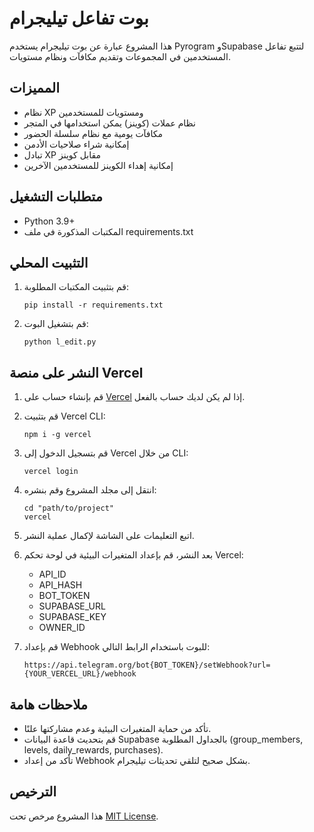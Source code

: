 # بوت تفاعل تيليجرام

هذا المشروع عبارة عن بوت تيليجرام يستخدم Pyrogram وSupabase لتتبع تفاعل المستخدمين في المجموعات وتقديم مكافآت ونظام مستويات.

## المميزات

- نظام XP ومستويات للمستخدمين
- نظام عملات (كوينز) يمكن استخدامها في المتجر
- مكافآت يومية مع نظام سلسلة الحضور
- إمكانية شراء صلاحيات الأدمن
- تبادل XP مقابل كوينز
- إمكانية إهداء الكوينز للمستخدمين الآخرين

## متطلبات التشغيل

- Python 3.9+
- المكتبات المذكورة في ملف requirements.txt

## التثبيت المحلي

1. قم بتثبيت المكتبات المطلوبة:
   ```
   pip install -r requirements.txt
   ```

2. قم بتشغيل البوت:
   ```
   python l_edit.py
   ```

## النشر على منصة Vercel

1. قم بإنشاء حساب على [Vercel](https://vercel.com/) إذا لم يكن لديك حساب بالفعل.

2. قم بتثبيت Vercel CLI:
   ```
   npm i -g vercel
   ```

3. قم بتسجيل الدخول إلى Vercel من خلال CLI:
   ```
   vercel login
   ```

4. انتقل إلى مجلد المشروع وقم بنشره:
   ```
   cd "path/to/project"
   vercel
   ```

5. اتبع التعليمات على الشاشة لإكمال عملية النشر.

6. بعد النشر، قم بإعداد المتغيرات البيئية في لوحة تحكم Vercel:
   - API_ID
   - API_HASH
   - BOT_TOKEN
   - SUPABASE_URL
   - SUPABASE_KEY
   - OWNER_ID

7. قم بإعداد Webhook للبوت باستخدام الرابط التالي:
   ```
   https://api.telegram.org/bot{BOT_TOKEN}/setWebhook?url={YOUR_VERCEL_URL}/webhook
   ```

## ملاحظات هامة

- تأكد من حماية المتغيرات البيئية وعدم مشاركتها علنًا.
- قم بتحديث قاعدة البيانات Supabase بالجداول المطلوبة (group_members, levels, daily_rewards, purchases).
- تأكد من إعداد Webhook بشكل صحيح لتلقي تحديثات تيليجرام.

## الترخيص

هذا المشروع مرخص تحت [MIT License](LICENSE).
